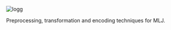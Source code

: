 ![logg](https://github.com/JuliaAI/MLJTransforms/assets/49572294/8d119672-e641-4971-884d-dcb793ba0c05)

Preprocessing, transformation and encoding techniques for MLJ.
